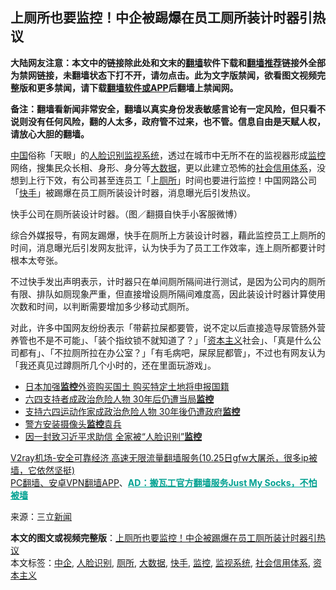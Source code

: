  <h2>上厕所也要监控！中企被踢爆在员工厕所装计时器引热议</h2> <p class="notice"><b>大陆网友注意：本文中的链接除此处和文末的<a href="https://github.com/bannedbook/fanqiang" >翻墙</a>软件下载和<a href="https://github.com/killgcd/justmysocks/blob/master/README.md">翻墙推荐</a>链接外全部为禁网链接，未翻墙状态下打不开，请勿点击。此为文字版禁闻，欲看图文视频完整版和更多禁闻，请下载<a href="https://github.com/bannedbook/fanqiang">翻墙软件或APP</a>后翻墙上禁闻网。</p><p>备注：翻墙看新闻非常安全，翻墙以真实身份发表敏感言论有一定风险，但只看不说则没有任何风险，翻的人太多，政府管不过来，也不管。信息自由是天赋人权，请放心大胆的翻墙。</b></p>  <div class="entry"> <p><span class='wp_keywordlink_affiliate'><a href="https://www.bannedbook.org/" title="中国" target="_blank">中国</a></span>俗称「天眼」的<a href="https://www.bannedbook.org/bnews/tag/%e4%ba%ba%e8%84%b8%e8%af%86%e5%88%ab/" class="st_tag internal_tag" rel="tag" title="标签 人脸识别 下的日志">人脸识别</a><a href="https://www.bannedbook.org/bnews/tag/%E7%9B%91%E8%A7%86%E7%B3%BB%E7%BB%9F/" class="st_tag internal_tag" rel="tag" title="标签 监视系统 下的日志">监视系统</a>，透过在城市中无所不在的监视器形成<a href="https://www.bannedbook.org/bnews/tag/%e7%9b%91%e6%8e%a7/" class="st_tag internal_tag" rel="tag" title="标签 监控 下的日志">监控</a>网络，搜集民众长相、身形、身分等<a href="https://www.bannedbook.org/bnews/tag/%e5%a4%a7%e6%95%b0%e6%8d%ae/" class="st_tag internal_tag" rel="tag" title="标签 大数据 下的日志">大数据</a>，更以此建立恐怖的<a href="https://www.bannedbook.org/bnews/tag/%e7%a4%be%e4%bc%9a%e4%bf%a1%e7%94%a8%e4%bd%93%e7%b3%bb/" class="st_tag internal_tag" rel="tag" title="标签 社会信用体系 下的日志">社会信用体系</a>，没想到上行下效，有公司甚至连员工「上<a href="https://www.bannedbook.org/bnews/tag/%e5%8e%95%e6%89%80/" class="st_tag internal_tag" rel="tag" title="标签 厕所 下的日志">厕所</a>」时间也要进行监控！中国网路公司「<a href="https://www.bannedbook.org/bnews/tag/%e5%bf%ab%e6%89%8b/" class="st_tag internal_tag" rel="tag" title="标签 快手 下的日志">快手</a>」被踢爆在员工厕所装设计时器，消息曝光后引发热议。</p> <p></p> <p>快手公司在厕所装设计时器。（图／翻摄自快手小客服微博）</p> <p>综合外媒报导，有网友踢爆，快手在厕所上方装设计时器，藉此监控员工上厕所的时间，消息曝光后引发网友批评，认为快手为了员工工作效率，连上厕所都要计时根本太夸张。</p>  <p>不过快手发出声明表示，计时器只在单间厕所隔间进行测试，是因为公司内的厕所有限、排队如厕现象严重，但直接增设厕所隔间难度高，因此装设计时器计算使用次数和时间，以判断需要增加多少移动式厕所。</p> <p>对此，许多中国网友纷纷表示「带薪拉屎都要管，说不定以后直接造导尿管肠外营养管也不是不可能」、「装个指纹锁不就知道了？」「<span class='wp_keywordlink'><a href="https://www.bannedbook.org/forum2/topic920.html" title="资本主义与自由" target="_blank">资本主义</a></span>社会」、「真是什么公司都有」、「不拉厕所拉在办公室？」「有毛病吧，屎尿屁都管」，不过也有网友认为「我还真见过蹲厕所几个小时的，还在里面玩游戏」。</p> <ul class='op-related-articles' title='相关阅读'> <li><a href='https://www.bannedbook.org/bnews/comments/20201026/1420270.html' target='_blank'>日本加强<b>监控</b>外资购买国土 购买特定土地将申报国籍</a></li> <li><a href='https://www.bannedbook.org/bnews/comments/20201025/1419960.html' target='_blank'>六四支持者成政治危险人物 30年后仍遭当局<b>监控</b></a></li> <li><a href='https://www.bannedbook.org/bnews/headline/20201024/1419445.html' target='_blank'>支持六四运动作家成政治危险人物 30年後仍遭政府<b>监控</b></a></li> <li><a href='https://www.bannedbook.org/bnews/renquan/20201021/1417666.html' target='_blank'>警方安装摄像头<b>监控</b>袁兵</a></li> <li><a href='https://www.bannedbook.org/bnews/comments/20201019/1416514.html' target='_blank'>因一封致习近平求助信 全家被“人脸识别”<b>监控</b></a></li> </ul> <p class="texttj"> <a href="https://www.bannedbook.org/forum23/topic22702.html" target="_blank">V2ray机场-安全可靠经济 高速无限流量翻墙服务(10.25日gfw大屠杀，很多ip被墙，它依然坚挺)</a><br/> <a href="https://github.com/bannedbook/fanqiang/wiki/%E7%A6%81%E9%97%BB%E7%BD%91%E5%AE%89%E5%8D%93%E7%BF%BB%E5%A2%99%E6%96%B0%E9%97%BBAPP" target="_blank">PC翻墙、安卓VPN翻墙APP</a>、<span onclick="window.open('https://github.com/killgcd/justmysocks/blob/master/README.md')" style="font-weight:bold;color:#00A191;cursor:pointer;text-decoration:underline;outline:none">AD：搬瓦工官方翻墙服务Just My Socks，不怕被墙</span></p><p> 来源：三立<span class='wp_keywordlink_affiliate'><a href="https://www.bannedbook.org/" title="新闻">新闻</a></span> </p><a name='sharetosocial'></a>       <div><b>本文的图文或视频完整版</b>：<a href='https://www.bannedbook.org/bnews/cbnews/20201026/1420337.html'>上厕所也要监控！中企被踢爆在员工厕所装计时器引热议</a></div>  </div><!--END ENTRY--> <div class="postfooter"> <div>本文标签：<a href="https://www.bannedbook.org/bnews/tag/%E4%B8%AD%E4%BC%81/" rel="tag">中企</a>, <a href="https://www.bannedbook.org/bnews/tag/%e4%ba%ba%e8%84%b8%e8%af%86%e5%88%ab/" rel="tag">人脸识别</a>, <a href="https://www.bannedbook.org/bnews/tag/%e5%8e%95%e6%89%80/" rel="tag">厕所</a>, <a href="https://www.bannedbook.org/bnews/tag/%e5%a4%a7%e6%95%b0%e6%8d%ae/" rel="tag">大数据</a>, <a href="https://www.bannedbook.org/bnews/tag/%e5%bf%ab%e6%89%8b/" rel="tag">快手</a>, <a href="https://www.bannedbook.org/bnews/tag/%e7%9b%91%e6%8e%a7/" rel="tag">监控</a>, <a href="https://www.bannedbook.org/bnews/tag/%E7%9B%91%E8%A7%86%E7%B3%BB%E7%BB%9F/" rel="tag">监视系统</a>, <a href="https://www.bannedbook.org/bnews/tag/%e7%a4%be%e4%bc%9a%e4%bf%a1%e7%94%a8%e4%bd%93%e7%b3%bb/" rel="tag">社会信用体系</a>, <a href="https://www.bannedbook.org/bnews/tag/%e8%b5%84%e6%9c%ac%e4%b8%bb%e4%b9%89/" rel="tag">资本主义</a></div>  </div><!--END POSTFOOTER--> 